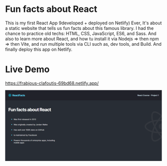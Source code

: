 # Fun facts about React

This is my first React App 9developed + deployed on Netlify) Ever, It's about a static website that tells us fun facts about this famous library.
I had the chance to practice old techs: HTML, CSS, JavaScript, ES6, and Sass.
And also to learn more about React, and how tu install it via Nodejs => then npm => then Vite, and run multiple tools via CLI such as, dev tools, and Build. And finally deploy this app on Netlify.

# Live Demo

https://frabjous-clafoutis-69bd68.netlify.app/

![Screenshot](Screenshot.png)
